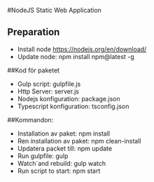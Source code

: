 #NodeJS Static Web Application

## Preparation
- Install node https://nodejs.org/en/download/
- Update node: npm install npm@latest -g

##Kod för paketet
- Gulp script: gulpfile.js
- Http Server: server.js
- Nodejs konfiguration: package.json
- Typescript konfiguration: tsconfig.json

##Kommandon:
- Installation av paket: npm install
- Ren installation av paket: npm clean-install
- Updatera packet till: npm update
- Run gulpfile: gulp
- Watch´and rebuild: gulp watch
- Run script to start: npm start
